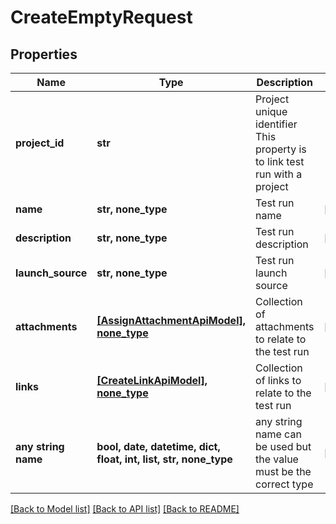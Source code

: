 # CreateEmptyRequest


## Properties
Name | Type | Description | Notes
------------ | ------------- | ------------- | -------------
**project_id** | **str** | Project unique identifier              This property is to link test run with a project | 
**name** | **str, none_type** | Test run name | [optional] 
**description** | **str, none_type** | Test run description | [optional] 
**launch_source** | **str, none_type** | Test run launch source | [optional] 
**attachments** | [**[AssignAttachmentApiModel], none_type**](AssignAttachmentApiModel.md) | Collection of attachments to relate to the test run | [optional] 
**links** | [**[CreateLinkApiModel], none_type**](CreateLinkApiModel.md) | Collection of links to relate to the test run | [optional] 
**any string name** | **bool, date, datetime, dict, float, int, list, str, none_type** | any string name can be used but the value must be the correct type | [optional]

[[Back to Model list]](../README.md#documentation-for-models) [[Back to API list]](../README.md#documentation-for-api-endpoints) [[Back to README]](../README.md)


